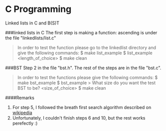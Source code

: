 # C Programming 

Linked lists in C and B(S)T

###linked lists in C
The first step is making a function: ascending is under the file "linkedlists/list.c"

>In order to test the function please go to the linkedlist directory and give the following commands:
    $ make list_example
    $ list_example <length_of_choice>
    $ make clean
    

###BST
Step 2 in the file "bst.h". The rest of the steps are in the file "bst.c". 

>In order to test the functions please give the following commands:
    $ make bst_example
    $ bst_example
      > What size do you want the test BST to be? <size_of_choice>
    $ make clean

####Remarks
1. For step 5, I followed the breath first search algorithm described on [wikipedia](https://nl.wikipedia.org/wiki/Depth-first_search)
1. Unfortunately, I couldn't finish steps 6 and 10, but the rest works perefectly :)
